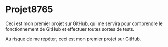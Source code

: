 # Projet8765
Ceci est mon premier projet sur GitHub, qui me servira pour comprendre le fonctionnement de GitHub et effectuer toutes sortes de tests.

Au risque de me répéter, ceci est mon premier projet sur GitHub.
